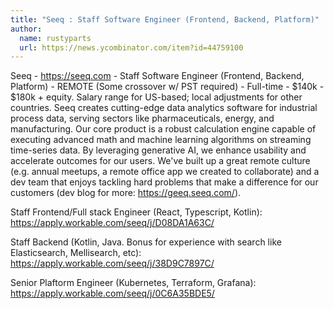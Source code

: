 ```yaml
---
title: "Seeq : Staff Software Engineer (Frontend, Backend, Platform)"
author:
  name: rustyparts
  url: https://news.ycombinator.com/item?id=44759100
---
```


<JobNavigation />

Seeq - <a href="https:&#x2F;&#x2F;seeq.com" rel="nofollow">https:&#x2F;&#x2F;seeq.com</a> - Staff Software Engineer (Frontend, Backend, Platform) - REMOTE (Some crossover w&#x2F; PST required) - Full-time - $140k - $180k + equity. Salary range for US-based; local adjustments for other countries. Seeq creates cutting-edge data analytics software for industrial process data, serving sectors like pharmaceuticals, energy, and manufacturing. Our core product is a robust calculation engine capable of executing advanced math and machine learning algorithms on streaming time-series data. By leveraging generative AI, we enhance usability and accelerate outcomes for our users.
We&#x27;ve built up a great remote culture (e.g. annual meetups, a remote office app we created to collaborate) and a dev team that enjoys tackling hard problems that make a difference for our customers (dev blog for more: <a href="https:&#x2F;&#x2F;geeq.seeq.com&#x2F;" rel="nofollow">https:&#x2F;&#x2F;geeq.seeq.com&#x2F;</a>).

Staff Frontend&#x2F;Full stack Engineer (React, Typescript, Kotlin): <a href="https:&#x2F;&#x2F;apply.workable.com&#x2F;seeq&#x2F;j&#x2F;D08DA1A63C&#x2F;" rel="nofollow">https:&#x2F;&#x2F;apply.workable.com&#x2F;seeq&#x2F;j&#x2F;D08DA1A63C&#x2F;</a>

Staff Backend (Kotlin, Java. Bonus for experience with search like Elasticsearch, Mellisearch, etc): <a href="https:&#x2F;&#x2F;apply.workable.com&#x2F;seeq&#x2F;j&#x2F;38D9C7897C&#x2F;" rel="nofollow">https:&#x2F;&#x2F;apply.workable.com&#x2F;seeq&#x2F;j&#x2F;38D9C7897C&#x2F;</a>

Senior Plaftorm Engineer (Kubernetes, Terraform, Grafana): <a href="https:&#x2F;&#x2F;apply.workable.com&#x2F;seeq&#x2F;j&#x2F;0C6A35BDE5&#x2F;" rel="nofollow">https:&#x2F;&#x2F;apply.workable.com&#x2F;seeq&#x2F;j&#x2F;0C6A35BDE5&#x2F;</a>
<JobApplication />
